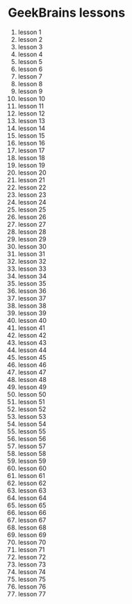 # GeekBrains lessons

1. lesson 1  
2. lesson 2  
3. lesson 3
4. lesson 4
5. lesson 5
6. lesson 6
7. lesson 7
8. lesson 8
9. lesson 9
10. lesson 10
11. lesson 11
12. lesson 12
13. lesson 13
14. lesson 14
15. lesson 15
16. lesson 16
17. lesson 17
18. lesson 18
19. lesson 19
20. lesson 20
21. lesson 21
22. lesson 22
23. lesson 23
24. lesson 24
25. lesson 25
26. lesson 26
27. lesson 27
28. lesson 28
29. lesson 29
30. lesson 30
31. lesson 31
32. lesson 32
33. lesson 33
34. lesson 34
35. lesson 35
36. lesson 36
37. lesson 37
38. lesson 38
39. lesson 39
40. lesson 40
41. lesson 41
42. lesson 42
43. lesson 43
44. lesson 44
45. lesson 45
46. lesson 46
47. lesson 47
48. lesson 48
49. lesson 49
50. lesson 50
51. lesson 51
52. lesson 52
53. lesson 53
54. lesson 54
55. lesson 55
56. lesson 56
57. lesson 57
58. lesson 58
59. lesson 59
60. lesson 60
61. lesson 61
62. lesson 62
63. lesson 63
64. lesson 64
65. lesson 65
66. lesson 66
67. lesson 67
68. lesson 68
69. lesson 69
70. lesson 70
71. lesson 71
72. lesson 72
73. lesson 73
74. lesson 74
75. lesson 75
76. lesson 76
77. lesson 77
